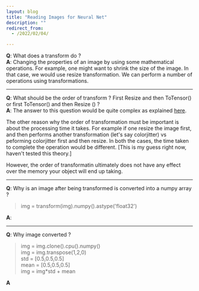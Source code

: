 ```yaml
---
layout: blog
title: "Reading Images for Neural Net"
description: ""
redirect_from:
  - /2022/02/04/

---
```


**Q**: What does a transform do ? <br>
**A**: Changing the properties of an image by using some mathematical operations. For example, one might want to shrink the size of the image. In that case, we would use resize transformation. We can perform a number of operations using transformations. 

---

**Q**: What should be the order of transform ? First Resize and then ToTensor() or first ToTensor() and then Resize () ? <br>
**A**: The answer to this question would be quite complex as explained [here](https://docs.microsoft.com/en-us/dotnet/desktop/winforms/advanced/why-transformation-order-is-significant?view=netframeworkdesktop-4.8#:~:text=The%20order%20of%20the%20composite,%2C%20then%20rotate%2C%20then%20translate).<br>

The other reason why the order of transformation must be important is about the processing time it takes. For example if one resize the image first, and then performs another transformation (let's say colorjitter) vs peforming colorjitter first and then resize. In both the cases, the time taken to complete the operation would be different. [This is my guess right now, haven't tested this theory.]

However, the order of transformatin ultimately does not have any effect over the memory your object will end up taking.

---

**Q**: Why is an image after being transformed is converted into a numpy array ? 

> img = transform(img).numpy().astype('float32')

**A**:

---

**Q**: Why image converted ? 
>    img = img.clone().cpu().numpy()<br>
>    img = img.transpose(1,2,0)<br>
>    std = [0.5,0.5,0.5]<br>
>    mean = [0.5,0.5,0.5]<br>
>    img = img*std + mean<br>

**A**
